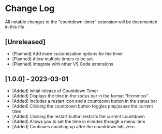 <!-- @format -->

# Change Log

All notable changes to the "countdown-timer" extension will be documented in this file.

## [Unreleased]

-   [Planned] Add more customization options for the timer
-   [Planned] Allow multiple timers to be set
-   [Planned] Integrate with other VS Code extensions

## [1.0.0] - 2023-03-01

-   [Added] Initial release of Countdown Timer
-   [Added] Displays the time in the status bar in the format "hh:mm:ss"
-   [Added] Includes a restart icon and a countdown button in the status bar
-   [Added] Clicking the countdown button toggles play/pause the current time
-   [Added] Clicking the restart button restarts the current countdown
-   [Added] Allows you to set the time in minutes through a menu item
-   [Added] Continues counting up after the countdown hits zero

